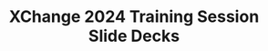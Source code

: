---
title: XChange 2024 Training Session Slide Decks
redirect_to: https://drive.google.com/file/d/1vdoSFpk_nxF5WY48MQSVZNRQ9bIfnlxX/view?usp=sharing
redirect_from: 
  - /XC24FaciGAxTS0SlideDeck
  - /xc24facigaxts0slidedeck
---